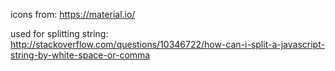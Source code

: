 icons from: https://material.io/

used for splitting string:
http://stackoverflow.com/questions/10346722/how-can-i-split-a-javascript-string-by-white-space-or-comma
